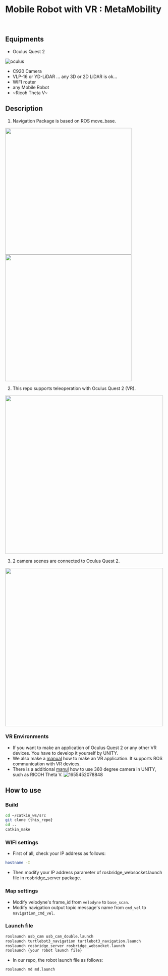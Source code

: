 # Mobile Robot with VR : MetaMobility

<br/>

## Equipments
- Oculus Quest 2

![oculus](https://user-images.githubusercontent.com/68265609/174251242-36cc5d86-006e-43ec-a0e5-6c46ebeed3bd.jpeg)
- C920 Camera
- VLP-16 or YD-LiDAR ... any 3D or 2D LiDAR is ok...
- WIFI router
- any Mobile Robot
- ~Ricoh Theta V~

## Description

1. Navigation Package is based on ROS move_base.
<p align='left'>
    <img src="/gif/rviz.gif" width="400"/>
    <img src="/gif/nav.gif" width="400"/>
</p>

2. This repo supports teleoperation with Oculus Quest 2 (VR).
<p align='left'>
    <img src="/gif/ocu.gif" width="500"/>
</p>

3. 2 camera scenes are connected to Oculus Quest 2.
<p align='left'>
    <img src="/gif/cam.gif" width="500"/>
</p>

### VR Environments
- If you want to make an application of Oculus Quest 2 or any other VR devices. You have to develop it yourself by UNITY.
- We also make a [manual](https://github.com/kws6081/Mobile-Robot-with-VR/blob/main/vr_unity.md) how to make an VR application. It supports ROS communication with VR devices.
- There is a additional [manul](https://github.com/kws6081/Mobile-Robot-with-VR/blob/main/360.md) how to use 360 degree camera in UNITY, such as RICOH Theta V.
![1655452078848](https://user-images.githubusercontent.com/68265609/174252208-a428a4f7-ea34-4154-8f5d-e6786b6166d2.gif)


## How to use
### Build
```bash
cd ~/catkin_ws/src
git clone {this_repo}
cd ..
catkin_make
```

### WIFI settings
- First of all, check your IP address as follows:
```bash
hostname -I
```

- Then modify your IP address parameter of rosbridge_websocket.launch file in rosbridge_server package.

### Map settings
- Modify velodyne's frame_id from `velodyne` to `base_scan`.
- Modify navigation output topic message's name from `cmd_vel` to `navigation_cmd_vel`.

### Launch file
```bash
roslaunch usb_cam usb_cam_double.launch
roslaunch turtlebot3_navigation turtlebot3_navigation.launch
roslaunch rosbridge_server rosbridge_websocket.launch
roslaunch {your robot launch file}
```

- In our repo, the robot launch file as follows:
```bash
roslaunch md md.launch
```